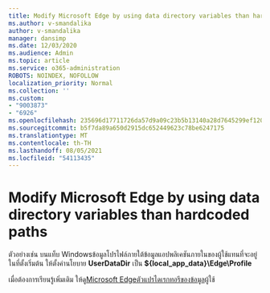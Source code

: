 ```yaml
---
title: Modify Microsoft Edge by using data directory variables than hardcoded paths
ms.author: v-smandalika
author: v-smandalika
manager: dansimp
ms.date: 12/03/2020
ms.audience: Admin
ms.topic: article
ms.service: o365-administration
ROBOTS: NOINDEX, NOFOLLOW
localization_priority: Normal
ms.collection: ''
ms.custom:
- "9003873"
- "6926"
ms.openlocfilehash: 235696d17711726da57d9a09c23b5b13140a28d7645299ef120a4b2c7b395c5e
ms.sourcegitcommit: b5f7da89a650d2915dc652449623c78be6247175
ms.translationtype: MT
ms.contentlocale: th-TH
ms.lasthandoff: 08/05/2021
ms.locfileid: "54113435"
---
```

# <a name="modify-microsoft-edge-by-using-data-directory-variables-rather-than-hardcoded-paths"></a>Modify Microsoft Edge by using data directory variables than hardcoded paths

ตัวอย่างเช่น บนแท็บ Windowsข้อมูลโปรไฟล์ภายใต้ข้อมูลแอปพลิเคชันภายในของผู้ใช้แทนที่จะอยู่ในที่ตั้งเริ่มต้น ให้ตั้งค่านโยบาย **UserDataDir** เป็น **${local_app_data}\Edge\Profile** 

เมื่อต้องการเรียนรู้เพิ่มเติม ให้ดู[Microsoft Edgeตัวแปรไดเรกทอรีของข้อมูล](https://docs.microsoft.com/deployedge/edge-learnmore-create-user-directory-vars)ผู้ใช้